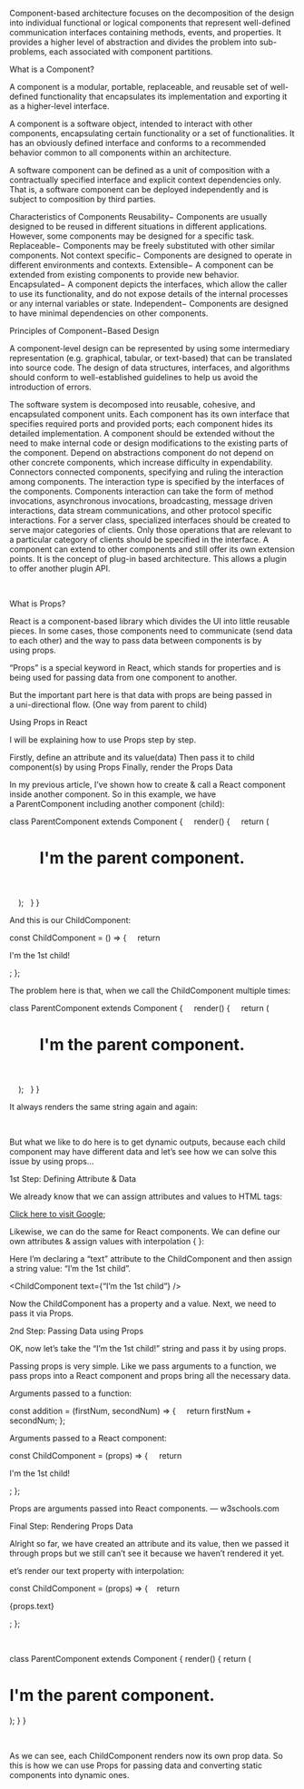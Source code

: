 Component-based architecture focuses on the decomposition of the design into individual functional or logical components that represent well-defined communication interfaces containing methods, events, and properties. It provides a higher level of abstraction and divides the problem into sub-problems, each associated with component partitions.

What is a Component?

A component is a modular, portable, replaceable, and reusable set of well-defined functionality that encapsulates its implementation and exporting it as a higher-level interface.

A component is a software object, intended to interact with other components, encapsulating certain functionality or a set of functionalities. It has an obviously defined interface and conforms to a recommended behavior common to all components within an architecture.

A software component can be defined as a unit of composition with a contractually specified interface and explicit context dependencies only. That is, a software component can be deployed independently and is subject to composition by third parties.

Characteristics of Components
Reusability− Components are usually designed to be reused in different situations in different applications. However, some components may be designed for a specific task.
Replaceable− Components may be freely substituted with other similar components.
Not context specific− Components are designed to operate in different environments and contexts.
Extensible− A component can be extended from existing components to provide new behavior.
Encapsulated− A component depicts the interfaces, which allow the caller to use its functionality, and do not expose details of the internal processes or any internal variables or state.
Independent− Components are designed to have minimal dependencies on other components.




Principles of Component−Based Design

A component-level design can be represented by using some intermediary representation (e.g. graphical, tabular, or text-based) that can be translated into source code. The design of data structures, interfaces, and algorithms should conform to well-established guidelines to help us avoid the introduction of errors.

The software system is decomposed into reusable, cohesive, and encapsulated component units.
Each component has its own interface that specifies required ports and provided ports; each component hides its detailed implementation.
A component should be extended without the need to make internal code or design modifications to the existing parts of the component.
Depend on abstractions component do not depend on other concrete components, which increase difficulty in expendability.
Connectors connected components, specifying and ruling the interaction among components. The interaction type is specified by the interfaces of the components.
Components interaction can take the form of method invocations, asynchronous invocations, broadcasting, message driven interactions, data stream communications, and other protocol specific interactions.
For a server class, specialized interfaces should be created to serve major categories of clients. Only those operations that are relevant to a particular category of clients should be specified in the interface.
A component can extend to other components and still offer its own extension points. It is the concept of plug-in based architecture. This allows a plugin to offer another plugin API.


  




What is Props?

React is a component-based library which divides the UI into little reusable pieces. In some cases, those components need to communicate (send data to each other) and the way to pass data between components is by using props.




“Props” is a special keyword in React, which stands for properties and is being used for passing data from one component to another.

But the important part here is that data with props are being passed in a uni-directional flow. (One way from parent to child)




Using Props in React

I will be explaining how to use Props step by step.

Firstly, define an attribute and its value(data)
Then pass it to child component(s) by using Props
Finally, render the Props Data

In my previous article, I’ve shown how to create & call a React component inside another component. So in this example, we have a ParentComponent including another component (child):

class ParentComponent extends Component {  
  render() {
    return (
      <h1>
        I'm the parent component.
        <ChildComponent />
      </h1>
    );
  }
}

And this is our ChildComponent:

const ChildComponent = () => {  
  return <p>I'm the 1st child!</p>;
};

The problem here is that, when we call the ChildComponent multiple times:

class ParentComponent extends Component {  
  render() {
    return (
      <h1>
        I'm the parent component.
        <ChildComponent />
        <ChildComponent />
        <ChildComponent />
      </h1>
    );
  }
}

It always renders the same string again and again:

  

But what we like to do here is to get dynamic outputs, because each child component may have different data and let’s see how we can solve this issue by using props…

1st Step: Defining Attribute & Data

We already know that we can assign attributes and values to HTML tags:

<a href="www.google.com">Click here to visit Google</a>;

Likewise, we can do the same for React components. We can define our own attributes & assign values with interpolation { }:

<ChildComponent someAttribute={value} anotherAttribute={value}/>

Here I’m declaring a “text” attribute to the ChildComponent and then assign a string value: “I’m the 1st child”.

<ChildComponent text={“I’m the 1st child”} />

Now the ChildComponent has a property and a value. Next, we need to pass it via Props.

2nd Step: Passing Data using Props

OK, now let’s take the “I’m the 1st child!” string and pass it by using props.

Passing props is very simple. Like we pass arguments to a function, we pass props into a React component and props bring all the necessary data.

Arguments passed to a function:

const addition = (firstNum, secondNum) => {  
  return firstNum + secondNum;
};

Arguments passed to a React component:

const ChildComponent = (props) => {  
  return <p>I'm the 1st child!</p>;
};

Props are arguments passed into React components. — w3schools.com

Final Step: Rendering Props Data

Alright so far, we have created an attribute and its value, then we passed it through props but we still can’t see it because we haven’t rendered it yet.




et’s render our text property with interpolation:

const ChildComponent = (props) => { 
  return <p>{props.text}</p>;
};

  

class ParentComponent extends Component {
render() {
return (
<h1>
I'm the parent component.
<ChildComponent text={"I'm the 1st child"} />
<ChildComponent text={"I'm the 2nd child"} />
<ChildComponent text={"I'm the 3rd child"} />
</h1>
);
}
}

  

As we can see, each ChildComponent renders now its own prop data. So this is how we can use Props for passing data and converting static components into dynamic ones.
